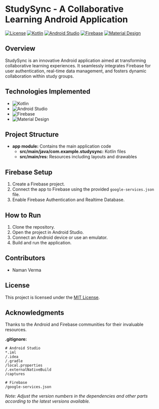 # StudySync - A Collaborative Learning Android Application

[![License](https://img.shields.io/badge/License-MIT-blue.svg)](LICENSE.md)
[![Kotlin](https://img.shields.io/badge/Kotlin-1.5.21-orange.svg)](https://kotlinlang.org/)
[![Android Studio](https://img.shields.io/badge/Android%20Studio-4.2.2-green.svg)](https://developer.android.com/studio)
[![Firebase](https://img.shields.io/badge/Firebase-9.0.0-yellow.svg)](https://firebase.google.com/)
[![Material Design](https://img.shields.io/badge/Material%20Design-2.0.0-red.svg)](https://material.io/design)

## Overview

StudySync is an innovative Android application aimed at transforming collaborative learning experiences. It seamlessly integrates Firebase for user authentication, real-time data management, and fosters dynamic collaboration within study groups.

## Technologies Implemented

- ![Kotlin](https://img.shields.io/badge/Kotlin-1.5.21-orange.svg)
- ![Android Studio](https://img.shields.io/badge/Android%20Studio-4.2.2-green.svg)
- ![Firebase](https://img.shields.io/badge/Firebase-9.0.0-yellow.svg)
- ![Material Design](https://img.shields.io/badge/Material%20Design-2.0.0-red.svg)

## Project Structure

- **app module:** Contains the main application code
  - **src/main/java/com.example.studysync:** Kotlin files
  - **src/main/res:** Resources including layouts and drawables

## Firebase Setup

1. Create a Firebase project.
2. Connect the app to Firebase using the provided `google-services.json` file.
3. Enable Firebase Authentication and Realtime Database.

## How to Run

1. Clone the repository.
2. Open the project in Android Studio.
3. Connect an Android device or use an emulator.
4. Build and run the application.

## Contributors

- Naman Verma

## License

This project is licensed under the [MIT License](LICENSE.md).

## Acknowledgments

Thanks to the Android and Firebase communities for their invaluable resources.

**.gitignore:**

```gitignore
# Android Studio
*.iml
/.idea
/.gradle
/local.properties
/.externalNativeBuild
/captures

# Firebase
/google-services.json
```

*Note: Adjust the version numbers in the dependencies and other parts according to the latest versions available.*
